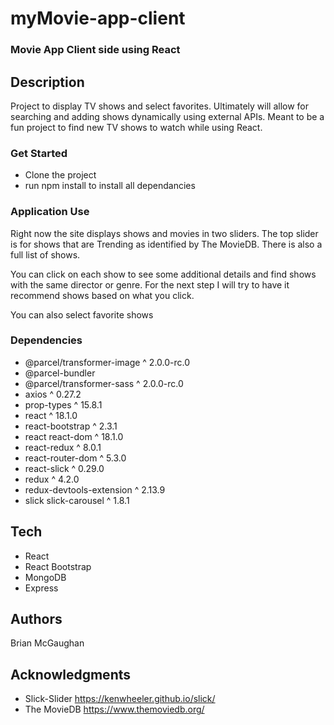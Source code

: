 # myMovie-app-client
 
### Movie App Client side using React

## Description

Project to display TV shows and select favorites. Ultimately will allow for searching and adding shows dynamically using external APIs. Meant to be a fun project to find new TV shows to watch while using React.



### Get Started

- Clone the project
- run npm install to install all dependancies

### Application Use

Right now the site displays shows and movies in two sliders. The top slider is for shows that are Trending as identified by The MovieDB. There is also a full list of shows.

You can click on each show to see some additional details and find shows with the same director or genre. For the next step I will try to have it recommend shows based on what you click.

You can also select favorite shows


### Dependencies
- @parcel/transformer-image ^ 2.0.0-rc.0
- @parcel-bundler
- @parcel/transformer-sass ^ 2.0.0-rc.0
- axios ^ 0.27.2
- prop-types ^ 15.8.1
- react ^ 18.1.0
- react-bootstrap ^ 2.3.1
- react react-dom ^ 18.1.0
- react-redux ^ 8.0.1
- react-router-dom ^ 5.3.0
- react-slick ^ 0.29.0
- redux ^ 4.2.0
- redux-devtools-extension ^ 2.13.9
- slick slick-carousel ^ 1.8.1

## Tech
- React
- React Bootstrap
- MongoDB
- Express

## Authors

Brian McGaughan

## Acknowledgments

- Slick-Slider https://kenwheeler.github.io/slick/
- The MovieDB https://www.themoviedb.org/


